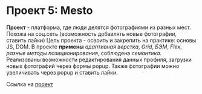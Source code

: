 

# Проект 5: Mesto

**Проект** - платформа, где люди делятся фотографиями из разных мест. Похожа на соц.сеть (возможность добавлять новые фотографии, ставить лайки)
Цель проекта - освоить и закрепить на практике: основы JS, DOM.
В проекте **примены** _адаптивная верстка_, _Grid_, _БЭМ_, _Flex_, _разные методы позиционирования_, соблюдена _семантика_.
Реализованы возможности редактирования данных профиля, загрузки новых фотографий через формы popup. Также фотографии можно увеличивать через popup и ставить лайки.

Ссылка на [проект](https://maria-webdev.github.io/mesto/index.html)